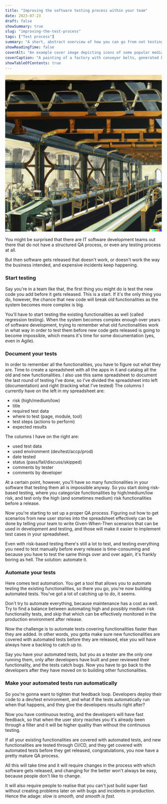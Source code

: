 ```yaml
---
title: "Improving the software testing process within your team"
date: 2023-07-23
draft: false
showSummary: true
slug: "improving-the-test-process"
tags: ["Test process"]
summary: "A short, abstract overview of how you can go from not testing the software you build at all to an automated software testing process."
showReadingTime: false
coverAlt: "An example cover image depicting icons of some popular media organisations."
coverCaption: "A painting of a factory with conveyor belts, generated by DALL-E."
showTableOfContents: true
---
```


![factory-painting](improving-qa-process.jpg "A painting of a factory with conveyor belts, generated by DALL-E.")

You might be surprised that there are IT software development teams out there that do not have a structured QA process, or even any testing process at all.

But then software gets released that doesn't work, or doesn't work the way the business intended, and expensive incidents keep happening.

### Start testing

Say you're in a team like that, the first thing you might do is test the new code you add before it gets released. This is a start. If it's the only thing you do, however, the chance that new code will break old functionalities as the system becomes more complex is big.

You'll have to start testing the existing functionalities as well (called regression testing). When the system becomes complex enough over years of software development, trying to remember what old functionalities work in what way in order to test them before new code gets released is going to become impossible, which means it's time for some documentation (yes, even in Agile).

### Document your tests

In order to remember all the functionalities, you have to figure out what they are. Time to create a spreadsheet with all the apps in it and catalog all the old and new functionalities. I also use this same spreadsheet to document the last round of testing I've done, so I've divided the spreadsheet into left (documentation) and right (tracking what I've tested) The columns I currently have on the left in my spreadsheet are:

- risk (high/medium/low)
- title
- required test data
- where to test (page, module, tool)
- test steps (actions to perform)
- expected results

The columns I have on the right are:

- used test data
- used environment (dev/test/accp/prod)
- date tested
- status (pass/fail/discuss/skipped)
- comments by tester
- comments by developer

At a certain point, however, you'll have so many functionalities in your software that testing them all is impossible anyway. So you start doing risk-based testing, where you categorize functionalities by high/medium/low risk, and test only the high (and sometimes medium) risk functionalities before a release.

Now you're starting to set up a proper QA process. Figuring out how to get scenarios from new user stories into the spreadsheet effectively can be done by telling your team to write Given-When-Then scenarios that can be used in development and testing, and those will make it easier to implement test cases in your spreadsheet.

Even with risk-based testing there's still a lot to test, and testing everything you need to test manually before every release is time-consuming and because you have to test the same things over and over again, it's frankly boring as hell. The solution: automate it.

### Automate your tests

Here comes test automation. You get a tool that allows you to automate testing the existing functionalities, so there you go, you're now building automated tests. You've got a lot of catching up to do, it seems. 

Don't try to automate everything, because maintenance has a cost as well. Try to find a balance between automating high and possibly medium risk functionality tests, and skip that which can be effectively monitored in the production environment after release.

Now the challenge is to automate tests covering functionalities faster than they are added. In other words, you gotta make sure new functionalities are covered with automated tests before they are released, else you will have always have a backlog to catch up to.

Say you have your automated tests, but you as a tester are the only one running them, only after developers have built and peer reviewed their functionality, and the tests catch bugs. Now you have to go back to the developers after they have moved on to building other functionalities.

### Make your automated tests run automatically

So you're gonna want to tighten that feedback loop. Developers deploy their code to a dev/test environment, and what if the tests automatically run when that happens, and they give the developers results right after?

Now you have continuous testing, and the developers will have fast feedback, so that when the user story reaches you it's already been through a filter and it will be higher quality than without the continuous testing.

If all your existing functionalities are covered with automated tests, and new functionalities are tested through CI/CD, and they get covered with automated tests before they get released, congratulations, you now have a pretty mature QA process.

All this will take time and it will require changes in the process with which software gets released, and changing for the better won't always be easy, because people don't like to change.

It will also require people to realise that you can't just build super fast without creating problems later on with bugs and incidents in production. Hence the adage: *slow is smooth, and smooth is fast.*
